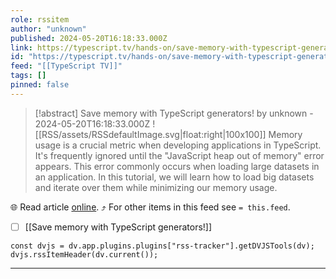 ```yaml
---
role: rssitem
author: "unknown"
published: 2024-05-20T16:18:33.000Z
link: https://typescript.tv/hands-on/save-memory-with-typescript-generators/
id: "https://typescript.tv/hands-on/save-memory-with-typescript-generators/"
feed: "[[TypeScript TV]]"
tags: []
pinned: false
---
```


> [!abstract] Save memory with TypeScript generators! by unknown - 2024-05-20T16:18:33.000Z
> ![[RSS/assets/RSSdefaultImage.svg|float:right|100x100]] Memory usage is a crucial metric when developing applications in TypeScript. It's frequently ignored until the "JavaScript heap out of memory" error appears. This error commonly occurs when loading large datasets in an application. In this tutorial, we will learn how to load big datasets and iterate over them while minimizing our memory usage.

🌐 Read article [online](https://typescript.tv/hands-on/save-memory-with-typescript-generators/). ⤴ For other items in this feed see `= this.feed`.

- [ ] [[Save memory with TypeScript generators!]]

~~~dataviewjs
const dvjs = dv.app.plugins.plugins["rss-tracker"].getDVJSTools(dv);
dvjs.rssItemHeader(dv.current());
~~~

- - -
